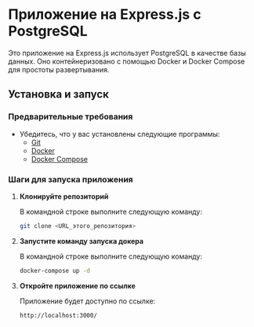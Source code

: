 # Приложение на Express.js с PostgreSQL

Это приложение на Express.js использует PostgreSQL в качестве базы данных. Оно контейнеризовано с помощью Docker и Docker Compose для простоты развертывания.

## Установка и запуск

### Предварительные требования

- Убедитесь, что у вас установлены следующие программы:
  - [Git](https://git-scm.com/)
  - [Docker](https://www.docker.com/get-started)
  - [Docker Compose](https://docs.docker.com/compose/)

### Шаги для запуска приложения

1. **Клонируйте репозиторий**

   В командной строке выполните следующую команду:

   ```bash
   git clone <URL_этого_репозитория>

2. **Запустите команду запуска докера**

   В командной строке выполните следующую команду:

   ```bash
   docker-compose up -d

2. **Откройте приложение по ссылке**

   Приложение будет доступно по ссылке:

   ```bash
   http://localhost:3000/